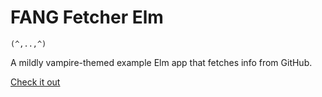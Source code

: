 # FANG Fetcher Elm

```
(^,..,^)
```

A mildly vampire-themed example Elm app that fetches info from GitHub. 

[Check it out](https://jesseilev.github.io/fang-fetcher-elm/)
